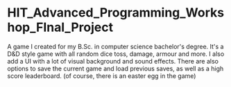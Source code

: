 # HIT_Advanced_Programming_Workshop_FInal_Project
A game I created for my B.Sc. in computer science bachelor's degree.
It's a D&D style game with all random dice toss, damage, armour and more.
I also add a UI with a lot of visual background and sound effects.
There are also options to save the current game and load previous saves, as well as a high score leaderboard.
(of course, there is an easter egg in the game)
 
